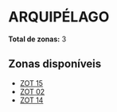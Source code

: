 # ARQUIPÉLAGO

**Total de zonas:** 3

## Zonas disponíveis

- [ZOT 15](./zot-15.md)
- [ZOT 02](./zot-02.md)
- [ZOT 14](./zot-14.md)